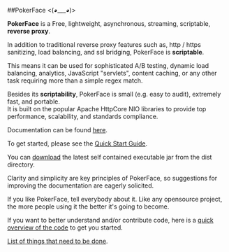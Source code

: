 ##PokerFace <(◕___◕)>

**PokerFace** is a Free, lightweight, asynchronous, streaming, scriptable, **reverse proxy**.  

In addition to traditional reverse proxy features such as, http / https sanitizing, load balancing, and ssl bridging, PokerFace is **scriptable**.  

This means it can be used for sophisticated A/B testing, dynamic load balancing, analytics, JavaScript "servlets", content caching, or any other task requiring more than a simple regex match.  

Besides its **scriptability**, PokerFace is small (e.g. easy to audit), extremely fast, and portable.  
It is built on the popular Apache HttpCore NIO libraries to provide top performance, scalability, and standards compliance.

Documentation can be found [here](http://pcafstockf.github.io/PokerFace/index.html).

To get started, please see the [Quick Start Guide](http://pcafstockf.github.io/PokerFace/quickstart.html).

You can [download](https://github.com/pcafstockf/PokerFace/raw/master/dist/PokerFace-0.9.0-dist.jar) the latest self contained executable jar from the dist directory.

Clarity and simplicity are key principles of PokerFace, so suggestions for improving the documentation are eagerly solicited.

If you like PokerFace, tell everybody about it.  Like any opensource project, the more people using it the better it's going to become.  

If you want to better understand and/or contribute code, here is a [quick overview of the code](http://pcafstockf.github.io/PokerFace/overview-dev.html) to get you started.

[List of things that need to be done](./ToDo.md).
